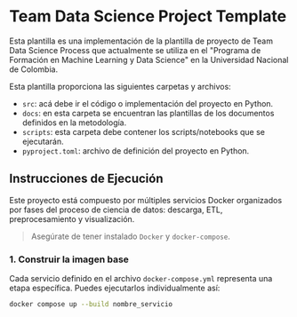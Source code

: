 # Team Data Science Project Template

Esta plantilla es una implementación de la plantilla de proyecto de Team Data Science Process que actualmente se utiliza en el "Programa de Formación en Machine Learning y Data Science" en la Universidad Nacional de Colombia.

Esta plantilla proporciona las siguientes carpetas y archivos:

* `src`: acá debe ir el código o implementación del proyecto en Python.
* `docs`: en esta carpeta se encuentran las plantillas de los documentos definidos en la metodología.
* `scripts`: esta carpeta debe contener los scripts/notebooks que se ejecutarán.
* `pyproject.toml`: archivo de definición del proyecto en Python.

## Instrucciones de Ejecución
Este proyecto está compuesto por múltiples servicios Docker organizados por fases del proceso de ciencia de datos: descarga, ETL, preprocesamiento y visualización.

> Asegúrate de tener instalado `Docker` y `docker-compose`.

### 1. Construir la imagen base

Cada servicio definido en el archivo `docker-compose.yml` representa una etapa específica. Puedes ejecutarlos individualmente así:

```bash
docker compose up --build nombre_servicio
```
